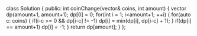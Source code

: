 class Solution {
public:
    int coinChange(vector<int>& coins, int amount) {
        vector<int> dp(amount+1, amount+1);
        dp[0] = 0;
        for(int i = 1; i<amount+1; ++i) {
            for(auto c: coins) {
                if(i-c >= 0 && dp[i-c] != -1)
                    dp[i] = min(dp[i], dp[i-c] + 1);
            }
            if(dp[i] == amount+1)
                dp[i] = -1;
        }
        return dp[amount];
    }
};